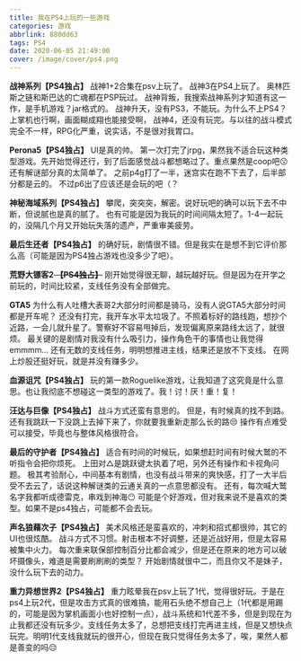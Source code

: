 ```yaml
---
title: 我在PS4上玩的一些游戏
categories: 游戏
abbrlink: 880dd63
tags: PS4
date: 2020-06-05 21:49:00
cover: /image/cover/ps4.png
---
```

**战神系列【PS4独占】**
战神1+2合集在psv上玩了。
战神3在PS4上玩了。
奥林匹斯之链和斯巴达的亡魂都在PSP玩过。
战神背叛，我搜索战神系列才知道有这一作，是手机游戏？jar格式的。
战神升天，没有PS3，不能玩。为什么不上PS4？上掌机也行啊，画面糊成翔也能接受啊，
战神4，还没有玩完。与以往的战斗模式完全不一样，RPG化严重，说实话，不是很对我胃口。

**Perona5【PS4独占】**
UI是真的帅。
第一次打完了jrpg，果然我不适合玩这种类型游戏。先开始觉得还行，到了后面感觉战斗都想略过了。重点果然是coop吧:kissing:
还有解谜部分真的太简单了。
之前p4g打了一半，迷宫实在跑不下去了，后半部分都是云的。
不过p6出了应该还是会玩的吧（？ ​​​​

**神秘海域系列【PS4独占】**
攀爬，突突突，解密。说好玩吧的确可以玩下去不中断，但说腻也是真的腻了。
也有可能是因为我玩的时间间隔太短了。1-4一起玩的，没隔几个月又开始玩失落的遗产，严重审美疲劳。

**最后生还者【PS4独占】**
的确好玩，剧情很不错。但是我实在是想不到它评价那么高（可能是因为PS4独占游戏也没多少了吧）。

**荒野大镖客2<del> 【PS4独占】</del>**
刚开始觉得很无聊，越玩越好玩。但是因为在开学之前玩的，时间比较紧，支线任务没有全部做完。

**GTA5**
为什么有人吐槽大表哥2大部分时间都是骑马，没有人说GTA5大部分时间都是开车呢？
还没有打完，我开车水平太垃圾了。不照着标好的路线跑，想抄个近路，一会儿就升星了。警察好不容易甩掉后，发现偏离原来路线太远了，就很烦。
最关键的是剧情对我没有什么吸引力，操作角色干的事情也让我觉得emmmm...
还有无数的支线任务，明明想推进主线，结果还是放不下支线。
在网上炒股还挺好玩，就是并没有赚多少。

**血源诅咒【PS4独占】**
玩的第一款Roguelike游戏，让我知道了这究竟是什么意思。也让我彻底不想碰这一类型的游戏了。我！讨！厌！重！复！

**汪达与巨像【PS4独占】**
战斗方式还蛮有意思的。
但是，有时候真的找不到路。还有我跳跃一下没跳上去掉下来了，你就要我重新走那么长的路😒
操作有点难受可以接受，毕竟也与整体风格很符合。

**最后的守护者【PS4独占】**
适合有时间的时候玩，如果想赶时间有时候大鹫的不听指令会把你烦死。
上田对△是跳跃键太执着了吧，另外还有操作和卡视角问题。
极其考验耐心，中间基本有剧情，也没有战斗带来的爽快感，打了一大半后受不去云了，话说这种解谜类的云通关真的一点意思都没有。
还有，每次喊大鹫名字我都听成德雷克，串戏到神海:no_mouth:
可能是个好游戏，但对我来说不是喜欢的类型。如果不是ps4独占，可能都不会去玩。

**声名狼藉次子【PS4独占】**
美术风格还是蛮喜欢的，冲刺和招式都很帅，其它的UI也很炫酷。
战斗方式不习惯。射击根本不好调整，还是近战好用，但是太容易被集中火力。
每次重来联保部控制百分比都会减少，但是还在原来的地方可以破坏摄像头，难道是需要刷刷刷的类型？
开始剧情就很中二，而且你又不是妹子，没什么玩下去的动力。

**重力异想世界2【PS4独占】**
重力眩晕我在psv上玩了1代，觉得很好玩。于是在ps4上玩2代，但是攻击方式真的很难搞，能用石头绝不想自己上（1代都是用踢的，可能是因为掌机画面小也好控制一点），战斗系统和1代差不多，但是到现在为止我都还没有玩多少。支线任务太多了，总想把支线打完再进主线，但是又想快点玩完。明明1代支线我就玩的很开心，但现在我只觉得任务太多了，唉，果然人都是善变的吗😔
